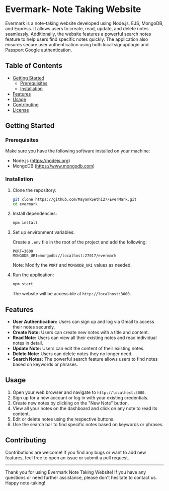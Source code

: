 # Evermark- Note Taking Website

Evermark is a note-taking website developed using Node.js, EJS, MongoDB, and Express. It allows users to create, read, update, and delete notes seamlessly. Additionally, the website features a powerful search notes feature to help users find specific notes quickly. The application also ensures secure user authentication using both local signup/login and Passport Google authentication.

## Table of Contents

- [Getting Started](#getting-started)
  - [Prerequisites](#prerequisites)
  - [Installation](#installation)
- [Features](#features)
- [Usage](#usage)
- [Contributing](#contributing)
- [License](#license)

## Getting Started

### Prerequisites

Make sure you have the following software installed on your machine:

- Node.js (https://nodejs.org)
- MongoDB (https://www.mongodb.com)

### Installation

1. Clone the repository:

   ```bash
   git clone https://github.com/MayankSethi27/EverMark.git
   cd evermark
   ```

2. Install dependencies:

   ```bash
   npm install
   ```

3. Set up environment variables:

   Create a `.env` file in the root of the project and add the following:

   ```env
   PORT=3000
   MONGODB_URI=mongodb://localhost:27017/evermark
   ```

   Note: Modify the `PORT` and `MONGODB_URI` values as needed.

4. Run the application:

   ```bash
   npm start
   ```

   The website will be accessible at `http://localhost:3000`.

## Features

- **User Authentication:** Users can sign up and log via Gmail to access their notes securely.
- **Create Note:** Users can create new notes with a title and content.
- **Read Note:** Users can view all their existing notes and read individual notes in detail.
- **Update Note:** Users can edit the content of their existing notes.
- **Delete Note:** Users can delete notes they no longer need.
- **Search Notes:** The powerful search feature allows users to find notes based on keywords or phrases.

## Usage

1. Open your web browser and navigate to `http://localhost:3000`.
2. Sign up for a new account or log in with your existing credentials.
3. Create new notes by clicking on the "New Note" button.
4. View all your notes on the dashboard and click on any note to read its content.
5. Edit or delete notes using the respective buttons.
6. Use the search bar to find specific notes based on keywords or phrases.

## Contributing

Contributions are welcome! If you find any bugs or want to add new features, feel free to open an issue or submit a pull request.

---

Thank you for using Evermark Note Taking Website! If you have any questions or need further assistance, please don't hesitate to contact us. Happy note-taking!
